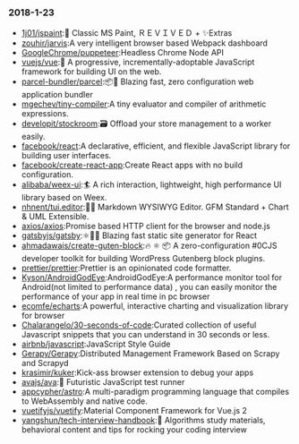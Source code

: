 ### 2018-1-23 
* [1j01/jspaint](https://github.com//1j01/jspaint):🎨 Classic MS Paint, ＲＥＶＩＶＥＤ + ✨Extras 
* [zouhir/jarvis](https://github.com//zouhir/jarvis):A very intelligent browser based Webpack dashboard 
* [GoogleChrome/puppeteer](https://github.com//GoogleChrome/puppeteer):Headless Chrome Node API 
* [vuejs/vue](https://github.com//vuejs/vue):🖖 A progressive, incrementally-adoptable JavaScript framework for building UI on the web. 
* [parcel-bundler/parcel](https://github.com//parcel-bundler/parcel):📦🚀 Blazing fast, zero configuration web application bundler 
* [mgechev/tiny-compiler](https://github.com//mgechev/tiny-compiler):A tiny evaluator and compiler of arithmetic expressions. 
* [developit/stockroom](https://github.com//developit/stockroom):🗃 Offload your store management to a worker easily. 
* [facebook/react](https://github.com//facebook/react):A declarative, efficient, and flexible JavaScript library for building user interfaces. 
* [facebook/create-react-app](https://github.com//facebook/create-react-app):Create React apps with no build configuration. 
* [alibaba/weex-ui](https://github.com//alibaba/weex-ui):🏄 A rich interaction, lightweight, high performance UI library based on Weex. 
* [nhnent/tui.editor](https://github.com//nhnent/tui.editor):🍞📝 Markdown WYSIWYG Editor. GFM Standard + Chart & UML Extensible. 
* [axios/axios](https://github.com//axios/axios):Promise based HTTP client for the browser and node.js 
* [gatsbyjs/gatsby](https://github.com//gatsbyjs/gatsby):⚛️📄🚀 Blazing fast static site generator for React 
* [ahmadawais/create-guten-block](https://github.com//ahmadawais/create-guten-block):🔥 ⚛‏ 📦 A zero-configuration #0CJS developer toolkit for building WordPress Gutenberg block plugins. 
* [prettier/prettier](https://github.com//prettier/prettier):Prettier is an opinionated code formatter. 
* [Kyson/AndroidGodEye](https://github.com//Kyson/AndroidGodEye):AndroidGodEye:A performance monitor tool for Android(not limited to performance data) , you can easily monitor the performance of your app in real time in pc browser 
* [ecomfe/echarts](https://github.com//ecomfe/echarts):A powerful, interactive charting and visualization library for browser 
* [Chalarangelo/30-seconds-of-code](https://github.com//Chalarangelo/30-seconds-of-code):Curated collection of useful Javascript snippets that you can understand in 30 seconds or less. 
* [airbnb/javascript](https://github.com//airbnb/javascript):JavaScript Style Guide 
* [Gerapy/Gerapy](https://github.com//Gerapy/Gerapy):Distributed Management Framework Based on Scrapy and Scrapyd 
* [krasimir/kuker](https://github.com//krasimir/kuker):Kick-ass browser extension to debug your apps 
* [avajs/ava](https://github.com//avajs/ava):🚀 Futuristic JavaScript test runner 
* [appcypher/astro](https://github.com//appcypher/astro):A multi-paradigm programming language that compiles to WebAssembly and native code. 
* [vuetifyjs/vuetify](https://github.com//vuetifyjs/vuetify):Material Component Framework for Vue.js 2 
* [yangshun/tech-interview-handbook](https://github.com//yangshun/tech-interview-handbook):💯 Algorithms study materials, behavioral content and tips for rocking your coding interview 
